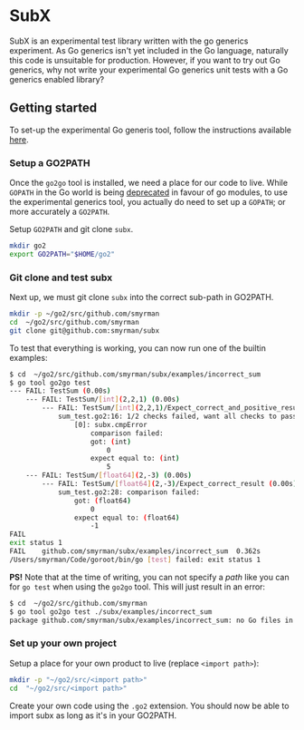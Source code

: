 # SubX

SubX is an experimental test library written with the go generics experiment.
As Go generics isn't yet included in the Go language, naturally this code is
unsuitable for production. However, if you want to try out Go generics, why not
write your experimental Go generics unit tests with a Go generics enabled
library?

## Getting started

To set-up the experimental Go generis tool, follow the instructions available
[here][go2go-setup].

[go2go-setup]: https://go.googlesource.com/go/+/refs/heads/dev.go2go/README.go2go.md

### Setup a GO2PATH

Once the `go2go` tool is installed, we need a place for our code to live. While
`GOPATH` in the Go world is being [deprecated][gopath-deprecated] in
favour of go modules, to use the experimental generics tool, you actually do
need to set up a `GOPATH`; or more accurately a `GO2PATH`.

Setup `GO2PATH` and git clone `subx`.

```sh
mkdir go2
export GO2PATH="$HOME/go2"
```

[gopath-deprecated]: https://blog.golang.org/go116-module-changes

### Git clone and test subx

Next up, we must git clone `subx` into the correct sub-path in GO2PATH.

```sh
mkdir -p ~/go2/src/github.com/smyrman
cd  ~/go2/src/github.com/smyrman
git clone git@github.com:smyrman/subx
```

To test that everything is working, you can now run one of the builtin examples:

```sh
$ cd  ~/go2/src/github.com/smyrman/subx/examples/incorrect_sum
$ go tool go2go test
--- FAIL: TestSum (0.00s)
    --- FAIL: TestSum/[int](2,2,1) (0.00s)
        --- FAIL: TestSum/[int](2,2,1)/Expect_correct_and_positive_result (0.00s)
            sum_test.go2:16: 1/2 checks failed, want all checks to pass;
                [0]: subx.cmpError
                    comparison failed:
                    got: (int)
                        0
                    expect equal to: (int)
                        5
    --- FAIL: TestSum/[float64](2,-3) (0.00s)
        --- FAIL: TestSum/[float64](2,-3)/Expect_correct_result (0.00s)
            sum_test.go2:28: comparison failed:
                got: (float64)
                    0
                expect equal to: (float64)
                    -1
FAIL
exit status 1
FAIL	github.com/smyrman/subx/examples/incorrect_sum	0.362s
/Users/smyrman/Code/goroot/bin/go [test] failed: exit status 1
```

**PS!** Note that at the time of writing, you can not specify a _path_ like you
can for `go test` when using the `go2go` tool. This will just result in an
error:

```sh
$ cd  ~/go2/src/github.com/smyrman
$ go tool go2go test ./subx/examples/incorrect_sum
package github.com/smyrman/subx/examples/incorrect_sum: no Go files in ...
```

### Set up your own project

Setup a place for your own product to live (replace `<import path>`):

```sh
mkdir -p "~/go2/src/<import path>"
cd  "~/go2/src/<import path>"
```

Create your own code using the `.go2` extension. You should now be able to
import subx as long as it's in your GO2PATH.
